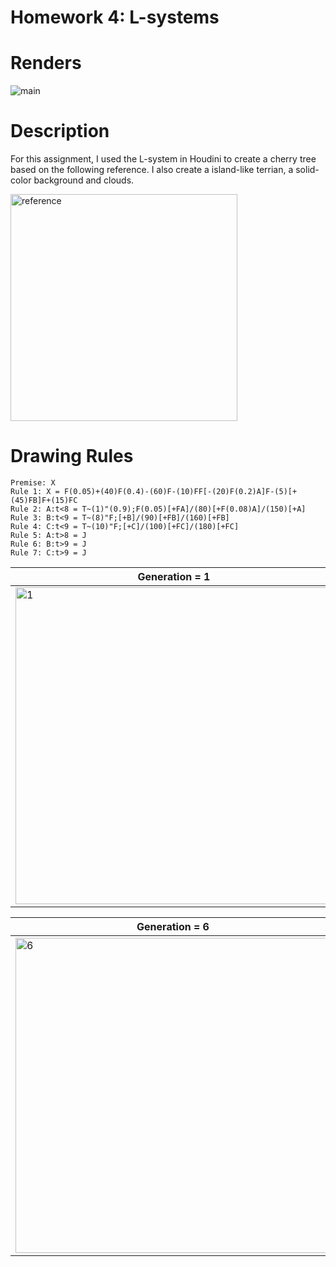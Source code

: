 # Homework 4: L-systems

# Renders

![main](https://user-images.githubusercontent.com/33616958/196248196-96164762-54bd-4f9f-8fe7-91ea39560410.png)

# Description

For this assignment, I used the L-system in Houdini to create a cherry tree based on the following reference. I also create a island-like terrian, a solid-color background and clouds. 

<img width="363" alt="reference" src="https://user-images.githubusercontent.com/33616958/196232673-3fee00cc-d0f7-4eae-97bb-4ac643f69a96.png">

# Drawing Rules
```
Premise: X
Rule 1: X = F(0.05)+(40)F(0.4)-(60)F-(10)FF[-(20)F(0.2)A]F-(5)[+(45)FB]F+(15)FC
Rule 2: A:t<8 = T~(1)"(0.9);F(0.05)[+FA]/(80)[+F(0.08)A]/(150)[+A]
Rule 3: B:t<9 = T~(8)"F;[+B]/(90)[+FB]/(160)[+FB]
Rule 4: C:t<9 = T~(10)"F;[+C]/(100)[+FC]/(180)[+FC]
Rule 5: A:t>8 = J
Rule 6: B:t>9 = J
Rule 7: C:t>9 = J
```

|Generation = 1 |Generation = 2 |
|--|--|
|<img width="507" alt="1" src="https://user-images.githubusercontent.com/33616958/196241906-98946594-c4ab-4879-ae39-31da5587ced0.png">|<img width="507" alt="2" src="https://user-images.githubusercontent.com/33616958/196241914-27ecf025-27b4-441b-96b8-2361bf1d49f6.png">|

|Generation = 6 |Generation = 10 |
|--|--|
|<img width="504" alt="6" src="https://user-images.githubusercontent.com/33616958/196243640-2ab82626-905f-4823-840a-50b83e0c5f32.png">|<img width="505" alt="10" src="https://user-images.githubusercontent.com/33616958/196243696-350c1f13-2192-4af4-8410-dc1a2df859d1.png">|
